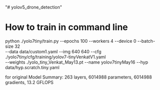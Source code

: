 "# yolov5_drone_detection" 
# How to train in command line 

python ./yolo7tiny/train.py --epochs 100 --workers 4 --device 0 --batch-size 32 \
--data data/custom1.yaml --img 640 640 --cfg ./yolo7tiny/cfg/training/yolov7-tinyVenkatV1.yaml \
--weights ./yolo_tiny_Venkat_May13.pt --name yolov7tinyMay16 --hyp data/hyp.scratch.tiny.yaml


for original Model Summary: 263 layers, 6014988 parameters, 6014988 gradients, 13.2 GFLOPS
